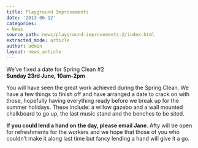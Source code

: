 ```yaml
---
title: Playground Improvements
date: '2013-06-12'
categories:
- News
source_path: news/playground-improvements-2/index.html
extracted_mode: article
author: admin
layout: news_article
---
```

We’ve fixed a date for Spring Clean #2  
**Sunday 23rd June, 10am-2pm**

You will have seen the great work achieved during the Spring Clean. We have a few things to finish off and have arranged a date to crack on with those, hopefully having everything ready before we break up for the summer holidays. These include: a willow gazebo and a wall mounted chalkboard to go up, the last music stand and the benches to be sited.

**If you could lend a hand on the day, please email Jane**. Afty will be open for refreshments for the workers and we hope that those of you who couldn’t make it along last time but fancy lending a hand will give it a go.
